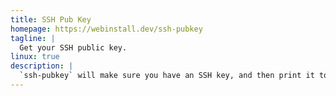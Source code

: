 ```yaml
---
title: SSH Pub Key
homepage: https://webinstall.dev/ssh-pubkey
tagline: |
  Get your SSH public key.
linux: true
description: |
  `ssh-pubkey` will make sure you have an SSH key, and then print it to the screen and place it in `~/Downloads`
---
```

